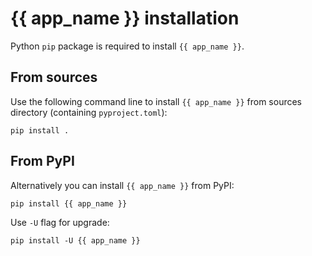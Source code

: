 # {{ app_name }} installation


Python ``pip`` package is required to install ``{{ app_name }}``.


## From sources


Use the following command line to install ``{{ app_name }}`` from sources directory (containing ``pyproject.toml``):

    pip install .


## From PyPI

Alternatively you can install ``{{ app_name }}`` from PyPI:

    pip install {{ app_name }}


Use `-U` flag for upgrade:

    pip install -U {{ app_name }}
